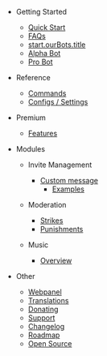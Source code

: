 - Getting Started

  - [Quick Start](/lt/getting-started/quick-start.md)
  - [FAQs](/lt/getting-started/faq.md)
  - [start.ourBots.title](/lt/getting-started/our-bots.md)
  - [Alpha Bot](/lt/getting-started/alpha.md)
  - [Pro Bot](/lt/getting-started/pro.md)

- Reference

  - [Commands](/lt/reference/commands.md)
  - [Configs / Settings](/lt/reference/settings.md)

- Premium

  - [Features](/lt/premium/features.md)

- Modules

  - Invite Management

    - [Custom message](/lt/modules/invites/custom-messages.md)
      - [Examples](/lt/modules/invites/examples.md)

  - Moderation

    - [Strikes](/lt/modules/moderation/strikes.md)
    - [Punishments](/lt/modules/moderation/punishments.md)

  - Music

    - [Overview](/lt/modules/music/overview.md)

- Other

  - [Webpanel](/lt/other/webpanel.md)
  - [Translations](/lt/other/translations.md)
  - [Donating](/lt/other/donating.md)
  - [Support](/lt/other/support.md)
  - [Changelog](/lt/other/changelog.md)
  - [Roadmap](/lt/other/roadmap.md)
  - [Open Source](/lt/other/open-source.md)
